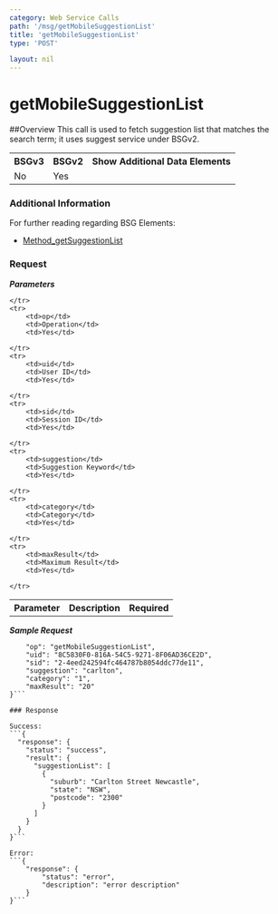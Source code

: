 ```yaml
---
category: Web Service Calls
path: '/msg/getMobileSuggestionList'
title: 'getMobileSuggestionList'
type: 'POST'

layout: nil
---
```


# getMobileSuggestionList

##Overview
This call is used to fetch suggestion list that matches the search term; it uses suggest service under BSGv2.

<table>
	<tbody>
	<tr>
		<th>BSGv3</th>
		<th>BSGv2</th>
		<th>Show Additional Data Elements</th>
	</tr>
	<tr>
		<td>No</td>
		<td>Yes</td>
		<td></td>
	</tr>

</tbody>
</table>

### Additional Information

For further reading regarding BSG Elements: 

* [Method_getSuggestionList](http://confluence.rpdata.local/display/BA/Method_getSuggestionList)

### Request

***Parameters***

<table>
	<tbody>
	<tr>
		<th>Parameter</th>
		<th>Description</th>
		<th>Required</th>
		
	</tr>
	<tr>
		<td>op</td>
		<td>Operation</td>
		<td>Yes</td>
		
	</tr>
	<tr>
		<td>uid</td>
		<td>User ID</td>
		<td>Yes</td>
		
	</tr>
	<tr>
		<td>sid</td>
		<td>Session ID</td>
		<td>Yes</td>
		
	</tr>
	<tr>
		<td>suggestion</td>
		<td>Suggestion Keyword</td>
		<td>Yes</td>
		
	</tr>
	<tr>
		<td>category</td>
		<td>Category</td>
		<td>Yes</td>
		
	</tr>
	<tr>
		<td>maxResult</td>
		<td>Maximum Result</td>
		<td>Yes</td>
		
	</tr>
</tbody>
</table>

***Sample Request***
```{
    "op": "getMobileSuggestionList", 
    "uid": "8C5830F0-816A-54C5-9271-8F06AD36CE2D", 
    "sid": "2-4eed242594fc464787b8054ddc77de11",
    "suggestion": "carlton", 
    "category": "1", 
    "maxResult": "20"
}```

### Response

Success:
```{
  "response": {
    "status": "success",
    "result": {
      "suggestionList": [
        {
          "suburb": "Carlton Street Newcastle",
          "state": "NSW",
          "postcode": "2300"
        }
      ]
    }
  }
}```

Error:
```{
    "response": {
        "status": "error",
        "description": "error description"
    }
}```